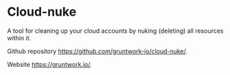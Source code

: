 # Cloud-nuke

A tool for cleaning up your cloud accounts by nuking (deleting) all resources within it.

Github repository https://github.com/gruntwork-io/cloud-nuke/.

Website https://gruntwork.io/.
